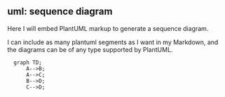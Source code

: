 ## uml: sequence diagram
Here I will embed PlantUML markup to generate a sequence diagram.

I can include as many plantuml segments as I want in my Markdown, and the diagrams can be of any type supported by PlantUML.

```mermaid
  graph TD;
      A-->B;
      A-->C;
      B-->D;
      C-->D;
```